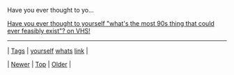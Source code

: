 <!--
title: Have you ever thought to yourself &quot;what&apos;s the most 90s thing that could ever feasibly exist&quot;? on VHS!
date: 2020-06-28T15:27:00.303Z
tags: yourself, whats, link
-->


Have you ever thought to yo...

[Have you ever thought to yourself "what's the most 90s thing that could ever feasibly exist"? on VHS!](https://twitter.com/thedragprincess/status/464902625226285056)

<!--BOTTOM-POST-NAVIGATION-->
---

| [Tags](tags.md) | [yourself](tag-yourself.md) [whats](tag-whats.md) [link](tag-link.md) |

| [Newer](86789446775.md) | [Top](index.md) | [Older](86820719884.md) |